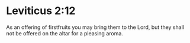 # Leviticus 2:12

As an offering of firstfruits you may bring them to the Lord, but they shall not be offered on the altar for a pleasing aroma.
